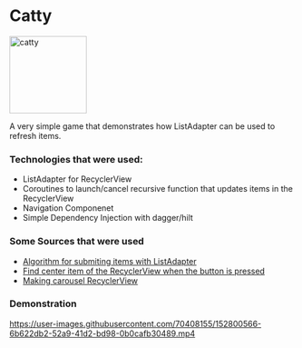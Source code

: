 # Catty
<img width="136" alt="catty" src="https://user-images.githubusercontent.com/70408155/152795391-9ed3deb7-6b4c-4b27-b930-44bc5fbcd675.png">

A very simple game that demonstrates how ListAdapter can be used to refresh items.
### Technologies that were used:
- ListAdapter for RecyclerView
- Coroutines to launch/cancel recursive function that updates items in the RecyclerView
- Navigation Componenet
- Simple Dependency Injection with dagger/hilt
### Some Sources that were used
- [Algorithm for submiting items with ListAdapter](https://habr.com/ru/company/otus/blog/561522/)
- [Find center item of the RecyclerView when the button is pressed](https://stackoverflow.com/questions/34586637/get-center-visible-item-of-recycleview-when-scrolling)
- [Making carousel RecyclerView](https://itzone.com.vn/en/article/android-custom-view-carousel-recyclerview-with-kotlin/)

### Demonstration
<https://user-images.githubusercontent.com/70408155/152800566-6b622db2-52a9-41d2-bd98-0b0cafb30489.mp4>

